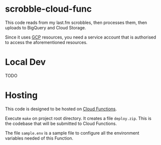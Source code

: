
# scrobble-cloud-func

This code reads from my last.fm scrobbles, then processes them, then uploads to BigQuery and Cloud Storage.

Since it uses [GCP](https://cloud.google.com/) resources, you need a service account that is authorised to access the aforementioned resources.

# Local Dev

TODO

# Hosting

This code is designed to be hosted on [Cloud Functions](https://cloud.google.com/functions). 

Execute `make` on project root directory. It creates a file `deploy.zip`. This is the codebase that will be submitted to Cloud Functions. 

The file `sample.env` is a sample file to configure all the environment variables needed of this Function. 